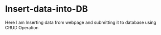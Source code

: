 # Insert-data-into-DB
Here I am Inserting data from webpage and submitting it to database using CRUD Operation
